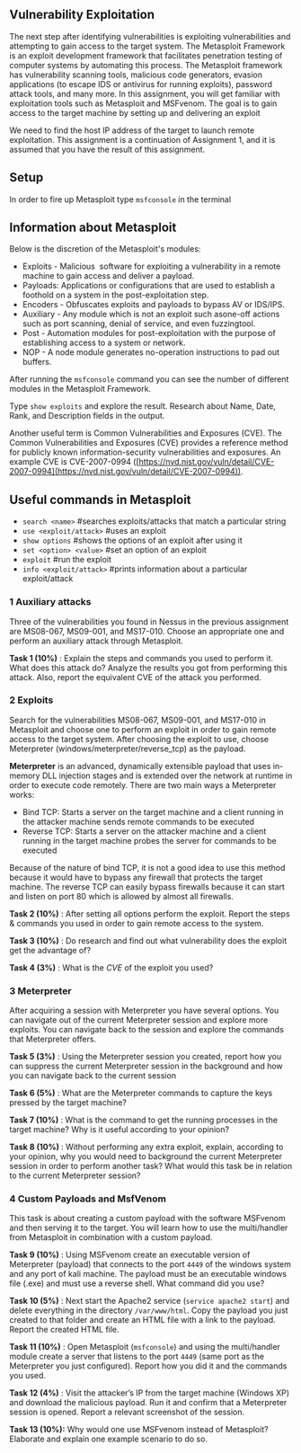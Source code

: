 ## Vulnerability Exploitation

The next step after identifying vulnerabilities is exploiting vulnerabilities and attempting to gain access to the target system. The Metasploit Framework is an exploit development framework that facilitates penetration testing of computer systems by automating this process. The Metasploit framework has vulnerability scanning tools, malicious code generators, evasion applications (to escape IDS or antivirus for running exploits), password attack tools, and many more. In this assignment, you will get familiar with exploitation tools such as Metasploit and MSFvenom. The goal is to gain access to the target machine by setting up and delivering an exploit

We need to find the host IP address of the target to launch remote exploitation. This assignment is a continuation of Assignment 1, and it is assumed that you have the result of this assignment.

## Setup

In order to fire up Metasploit type `msfconsole` in the terminal

## Information about Metasploit

Below is the discretion of the Metasploit's modules:

* Exploits - ​Malicious ​ software for exploiting a vulnerability in a remote machine to gain access and deliver a payload.
* Payloads: Applications​ or ​configurations that are used to establish a foothold on a system in the post-exploitation step.
* Encoders - Obfuscates exploits and payloads ​to bypass ​AV or IDS/IPS.
* Auxiliary - ​Any module which is not an exploit such as​one-off actions such as port scanning, denial of service, and​ ​even fuzzing​ tool.​
* Post - Automation modules for post-exploitation​ with the purpose of​ establishing​ access to a system or network​.​
* NOP - A node module generates no-operation instructions to pad out buffers.

After running the `msfconsole` command you can see the number of different modules in the Metasploit Framework.

Type `show exploits` and explore the result. Research about Name, Date, Rank, and Description fields in the output.

Another useful term is Common Vulnerabilities and Exposures (CVE). The Common Vulnerabilities and Exposures (CVE) provides a reference method for publicly known information-security vulnerabilities and exposures. An example CVE is CVE-2007-0994 ([https://nvd.nist.gov/vuln/detail/CVE-2007-0994](https://nvd.nist.gov/vuln/detail/CVE-2007-0994)).

## Useful commands in Metasploit

* `search <name>` #searches exploits/attacks that match a particular string
* `use <exploit/attack>` #uses an exploit
* `show options` #shows the options of an exploit after using it
* `set <option> <value>` #set an option of an exploit
* `exploit` #run the exploit
* `info <exploit/attack>` #prints information about a particular exploit/attack

### 1 Auxiliary attacks

Three of the vulnerabilities you found in Nessus in the previous assignment are MS08-067, MS09-001, and MS17-010. Choose an appropriate one and perform an auxiliary attack through Metasploit.

**Task 1 (10%)** : Explain the steps and commands you used to perform it. What does this attack do? Analyze the results you got from performing this attack. Also, report the equivalent CVE of the attack you performed.

### 2 Exploits

Search for the vulnerabilities MS08-067, MS09-001, and MS17-010 in Metasploit and choose one to perform an exploit in order to gain remote access to the target system. After choosing the exploit to use, choose Meterpreter (windows/meterpreter/reverse_tcp) as the payload.

**Meterpreter** is an advanced, dynamically extensible payload that uses in-memory DLL injection stages and is extended over the network at runtime in order to execute code remotely. There are two main ways a Meterpreter works:

* Bind TCP: Starts a server on the target machine and a client running in the attacker machine sends remote commands to be executed
* Reverse TCP: Starts a server on the attacker machine and a client running in the target machine probes the server for commands to be executed

Because of the nature of bind TCP, it is not a good idea to use this method because it would have to bypass any firewall that protects the target machine. The reverse TCP can easily bypass firewalls because it can start and listen on port 80 which is allowed by almost all firewalls.

**Task 2 (10%)** : After setting all options perform the exploit. Report the steps & commands you used in order to gain remote access to the system.

**Task 3 (10%)** : Do research and find out what vulnerability does the exploit get the advantage of?

**Task 4 (3%)** : What is the *CVE* of the exploit you used?

### 3 Meterpreter

After acquiring a session with Meterpreter you have several options. You can navigate out of the current Meterpreter session and explore more exploits. You can navigate back to the session and explore the commands that Meterpreter offers.

**Task 5 (3%)** : Using the Meterpreter session you created, report how you can suppress the current Meterpreter session in the background and how you can navigate back to the current session

**Task 6 (5%)** : What are the Meterpreter commands to capture the keys pressed by the target machine?

**Task 7 (10%)** : What is the command to get the running processes in the target machine? Why is it useful according to your opinion?

**Task 8 (10%)** : Without performing any extra exploit, explain, according to your opinion, why you would need to background the current Meterpreter session in order to perform another task? What would this task be in relation to the current Meterpreter session?

### 4 Custom Payloads and MsfVenom

This task is about creating a custom payload with the software MSFvenom and then serving it to the target. You will learn how to use the multi/handler from Metasploit in combination with a custom payload.

**Task 9 (10%)** : Using MSFvenom create an executable version of Meterpreter (payload) that connects to the port `4449` of the windows system and any port of kali machine. The payload must be an executable windows file (.exe) and must use a reverse shell. What command did you use?

**Task 10 (5%)** : Next start the Apache2 service (`service apache2 start`) and delete everything in the directory `/var/www/html`. Copy the payload you just created to that folder and create an HTML file with a link to the payload. Report the created HTML file.

**Task 11 (10%)** : Open Metasploit (`msfconsole`) and using the multi/handler module create a server that listens to the port `4449` (same port as the Meterpreter you just configured). Report how you did it and the commands you used.

**Task 12 (4%)** : Visit the attacker’s IP from the target machine (Windows XP) and download the malicious payload. Run it and confirm that a Meterpreter session is opened. Report a relevant screenshot of the session.

**Task 13 (10%):** Why would one use MSFvenom instead of Metasploit? Elaborate and explain one example scenario to do so.
